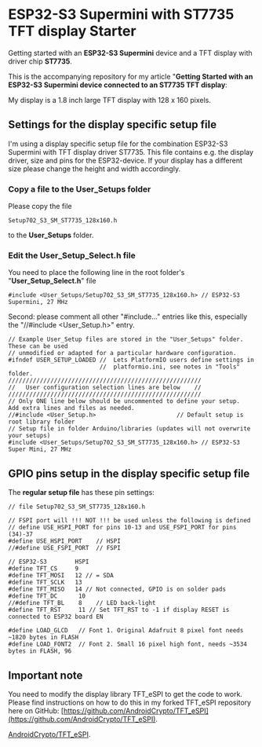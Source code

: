 # ESP32-S3 Supermini with ST7735 TFT display Starter
Getting started with an **ESP32-S3 Supermini** device and a TFT display with driver chip **ST7735**.

This is the accompanying repository for my article "**Getting Started with an ESP32-S3 Supermini device connected to an ST7735 TFT display**: 

My display is a 1.8 inch large TFT display with 128 x 160 pixels.

## Settings for the display specific setup file

I'm using a display specific setup file for the combination ESP32-S3 Supermini with TFT display driver ST7735. This file contains e.g. the display driver, size and pins for the ESP32-device. If your display has a different size please change the height and width accordingly. 

### Copy a file to the User_Setups folder

Please copy the file

    Setup702_S3_SM_ST7735_128x160.h

to the **User_Setups** folder.

### Edit the User_Setup_Select.h file

You need to place the following line in the root folder's "**User_Setup_Select.h**" file

    #include <User_Setups/Setup702_S3_SM_ST7735_128x160.h> // ESP32-S3 Supermini, 27 MHz

Second: please comment all other "#include..." entries like this, especially the "//#include <User_Setup.h>" entry.

````
// Example User_Setup files are stored in the "User_Setups" folder. These can be used
// unmodified or adapted for a particular hardware configuration.
#ifndef USER_SETUP_LOADED //  Lets PlatformIO users define settings in
                          //  platformio.ini, see notes in "Tools" folder.
///////////////////////////////////////////////////////
//   User configuration selection lines are below    //
///////////////////////////////////////////////////////
// Only ONE line below should be uncommented to define your setup.  Add extra lines and files as needed.
//#include <User_Setup.h>                       // Default setup is root library folder
// Setup file in folder Arduino/libraries (updates will not overwrite your setups)
#include <User_Setups/Setup702_S3_SM_ST7735_128x160.h> // ESP32-S3 Super Mini, 27 MHz
````

## GPIO pins setup in the display specific setup file

The **regular setup file** has these pin settings:

```` plaintext
// file Setup702_S3_SM_ST7735_128x160.h

// FSPI port will !!! NOT !!! be used unless the following is defined
// define USE_HSPI_PORT for pins 10-13 and USE_FSPI_PORT for pins (34)-37
#define USE_HSPI_PORT    // HSPI
//#define USE_FSPI_PORT  // FSPI

// ESP32-S3        HSPI 
#define TFT_CS     9 
#define TFT_MOSI   12 // = SDA 
#define TFT_SCLK   13 
#define TFT_MISO   14 // Not connected, GPIO is on solder pads
#define TFT_DC      10
//#define TFT_BL    8    // LED back-light
#define TFT_RST     11 // Set TFT_RST to -1 if display RESET is connected to ESP32 board EN

#define LOAD_GLCD   // Font 1. Original Adafruit 8 pixel font needs ~1820 bytes in FLASH
#define LOAD_FONT2  // Font 2. Small 16 pixel high font, needs ~3534 bytes in FLASH, 96 
````

## Important note

You need to modify the display library TFT_eSPI to get the code to work. Please find instructions on how to do this in my forked TFT_eSPI repository here on GitHub: [https://github.com/AndroidCrypto/TFT_eSPI](https://github.com/AndroidCrypto/TFT_eSPI).

[AndroidCrypto/TFT_eSPI](https://github.com/AndroidCrypto/TFT_eSPI).


